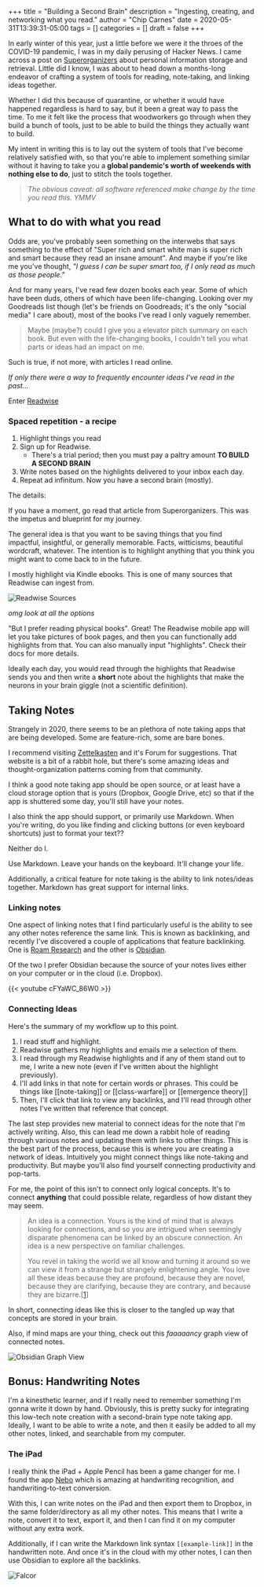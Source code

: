 +++
title = "Building a Second Brain"
description = "Ingesting, creating, and networking what you read."
author = "Chip Carnes"
date = 2020-05-31T13:39:31-05:00
tags = []
categories = []
draft = false
+++

In early winter of this year, just a little before we were it the throes of the COVID-19 pandemic, 
I was in my daily perusing of Hacker News. I came across a post on [Superorganizers](https://superorganizers.substack.com/p/how-to-build-a-learning-machine###) about personal information storage and retrieval.
Little did I know, I was about to head down a months-long endeavor of crafting a system
of tools for reading, note-taking, and linking ideas together.  

Whether I did this because of quarantine, or whether it would have happened regardless is hard to say, but it been 
a great way to pass the time. To me it felt like the process that woodworkers go through when they build a bunch of
tools, just to be able to build the things they actually want to build.

My intent in writing this is to lay out the system of tools that I've become relatively satisfied with, so that you're
able to implement something similar without it having to take you a **global pandemic's worth of weekends with 
nothing else to do**, just to stitch the tools together.

> _The obvious caveat: all software referenced make change by the time you read this. YMMV_

## What to do with what you read

Odds are, you've probably seen something on the interwebs that says something to the effect of "Super rich and smart
white man is super rich and smart because they read an insane amount". And maybe if you're like me you've thought, _"I guess I can be super smart too, if I only read as much as those people."_

And for many years, I've read few dozen books each year.  Some of which have been duds, others of which have been life-changing.
Looking over my Goodreads list though (let's be friends on Goodreads; it's the only "social media" I care about), most of the
books I've read I only vaguely remember.

> Maybe (maybe?) could I give you a elevator pitch summary on each book.  But even with the life-changing books, I couldn't tell you
> what parts or ideas had an impact on me.

Such is true, if not more, with articles I read online.

_If only there were a way to frequently encounter ideas I've read in the past..._ 

Enter [Readwise](https://readwise.io)

### Spaced repetition - a recipe

1. Highlight things you read
2. Sign up for Readwise.  
    - There's a trial period; then you must pay a paltry amount **TO BUILD A SECOND BRAIN**
3. Write notes based on the highlights delivered to your inbox each day.
4. Repeat ad infinitum.  Now you have a second brain (mostly).

The details:

If you have a moment, go read that article from Superorganizers.  This was the impetus and blueprint for my journey.

The general idea is that you want to be saving things that you find impactful, insightful, or generally memorable.
Facts, witticisms, beautiful wordcraft, whatever. The intention is to highlight anything that you think you might want
to come back to in the future.

I mostly highlight via Kindle ebooks. This is one of many sources that Readwise can ingest from.

![Readwise Sources](/images/Readwise.png/)

_omg look at all the options_

"But I prefer reading physical books".  Great! The Readwise mobile app will let you take pictures of book pages, and
then you can functionally add highlights from that.  You can also manually input "highlights". Check their docs for
more details.

Ideally each day, you would read through the highlights that Readwise sends you and then write a **short** note about 
the highlights that make the neurons in your brain giggle (not a scientific definition).

## Taking Notes

Strangely in 2020, there seems to be an plethora of note taking apps that are being developed. 
Some are feature-rich, some are bare bones. 

I recommend visiting [Zettelkasten](https://zettelkasten.de/) and it's Forum for suggestions. That website is a bit
of a rabbit hole, but there's some amazing ideas and thought-organization patterns coming from that community.

I think a good note taking app should be open source, or at least have a cloud storage option that is yours
(Dropbox, Google Drive, etc) so that if the app is shuttered some day, you'll still have your notes. 

I also think the app should support, or primarily use Markdown.  When you're writing, do you like finding and clicking
buttons (or even keyboard shortcuts) just to format your text?? 

Neither do I. 

Use Markdown. Leave your hands on the keyboard. It'll change your life.

Additionally, a critical feature for note taking is the ability to link notes/ideas together.  Markdown has great 
support for internal links.

### Linking notes

One aspect of linking notes that I find particularly useful is the ability to see any other notes reference the same link.
This is known as backlinking, and recently I've discovered a couple of applications that feature backlinking.  One
is [Roam Research](https://roamresearch.com) and the other is [Obsidian](https://obsidian.md).  

Of the two I prefer Obsidian because the source of your notes lives either on your computer or in the cloud (i.e. Dropbox).

{{< youtube cFYaWC_86W0 >}}  

### Connecting Ideas
Here's the summary of my workflow up to this point.

1. I read stuff and highlight.
2. Readwise gathers my highlights and emails me a selection of them.
3. I read through my Readwise highlights and if any of them stand out to me, I write a new note (even if I've written
about the highlight previously).
4. I'll add links in that note for certain words or phrases.  This could be things like [[note-taking]] or [[class-warfare]]
or [[emergence theory]]
5. Then, I'll click that link to view any backlinks, and I'll read through other notes I've written that reference that
concept.

The last step provides new material to connect ideas for the note that I'm actively writing. Also, this can lead me down
a rabbit hole of reading through various notes and updating them with links to other things.  This is the best part of
the process, because this is where you are creating a network of ideas.  Intuitively you might connect things like
note-taking and productivity.  But maybe you'll also find yourself connecting productivity and pop-tarts.

For me, the point of this isn't to connect only logical concepts.  It's to connect **anything** that could possible relate,
regardless of how distant they may seem.

> An idea is a connection. Yours is the kind of mind that is always looking for connections, and so you are intrigued when seemingly disparate phenomena can be linked by an obscure connection. An idea is a new perspective on familiar challenges.  
>
> You revel in taking the world we all know and turning it around so we can view it from a strange but strangely enlightening angle. You love all these ideas because they are profound, because they are novel, because they are clarifying, because they are contrary, and because they are bizarre.[[1](https://www.gallup.com/cliftonstrengths/en/252260/ideation-theme.aspx)]

In short, connecting ideas like this is closer to the tangled up way that concepts are stored in your brain.  

Also, if mind maps are your thing, check out this _faaaaancy_ graph view of connected notes.

![Obsidian Graph View](/images/obsidian_graph.png/)

## Bonus: Handwriting Notes
I'm a kinesthetic learner, and if I really need to remember something I'm gonna write it down by hand. Obviously,
this is pretty sucky for integrating this low-tech note creation with a second-brain type note taking app. Ideally,
I want to be able to write a note, and then it easily be added to all my other notes, linked, and searchable from my
computer.

### The iPad
I really think the iPad + Apple Pencil has been a game changer for me. I found the app [Nebo](https://nebo.app) which is
amazing at handwriting recognition, and handwriting-to-text conversion.  

With this, I can write notes on the iPad and then export them to Dropbox, in the same folder/directory as all my other notes.
This means that I write a note, convert it to text, export it, and then I can find it on my computer without any extra work.

Additionally, if I can write the Markdown link syntax `[[example-link]]` in the handwritten note.  And once it's in the
cloud with my other notes, I can then use Obsidian to explore all the backlinks.

![Falcor](https://media.giphy.com/media/cOB8cDnKM6eyY/giphy.gif)
